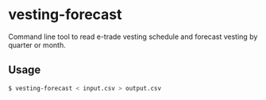 # vesting-forecast

Command line tool to read e-trade vesting schedule and forecast vesting by quarter or month.

## Usage

```bash
$ vesting-forecast < input.csv > output.csv
```

